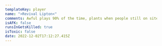 ```yaml
---
templateKey: player
name: ">Revival Lipton<"
comments: Awful plays 90% of the time, plants when people still on site
isAFK: false
runsInGetsKilled: true
isToxic: false
date: 2022-12-02T17:12:27.415Z
---
```

